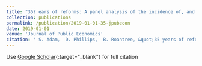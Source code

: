 ```yaml
---
title: "35? ears of reforms: A panel analysis of the incidence of, and employee and employer responses to, social security contributions in the UK"
collection: publications
permalink: /publication/2019-01-01-35-jpubecon
date: 2019-01-01
venue: 'Journal of Public Economics'
citation: ' S. Adam,  D. Phillips,  B. Roantree, &quot;35 years of reforms: A panel analysis of the incidence of, and employee and employer responses to, social security contributions in the UK.&quot; Journal of Public Economics, 2019.'
---
```

Use [Google Scholar](https://scholar.google.com/scholar?q=35?years+of+reforms:+A+panel+analysis+of+the+incidence+of,+and+employee+and+employer+responses+to,+social+security+contributions+in+the+UK){:target="_blank"} for full citation